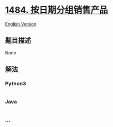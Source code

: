 # [1484. 按日期分组销售产品](https://leetcode-cn.com/problems/group-sold-products-by-the-date)

[English Version](/solution/1400-1499/1484.Group%20Sold%20Products%20By%20The%20Date/README_EN.md)

## 题目描述

<!-- 这里写题目描述 -->

None

## 解法

<!-- 这里可写通用的实现逻辑 -->

<!-- tabs:start -->

### **Python3**

<!-- 这里可写当前语言的特殊实现逻辑 -->

```python

```

### **Java**

<!-- 这里可写当前语言的特殊实现逻辑 -->

```java

```

### **...**

```

```

<!-- tabs:end -->
